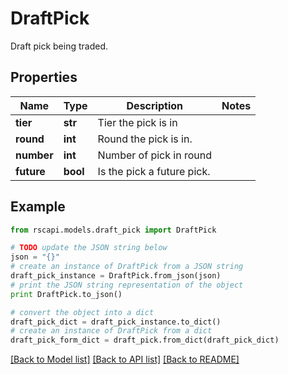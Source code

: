 # DraftPick

Draft pick being traded. 

## Properties
Name | Type | Description | Notes
------------ | ------------- | ------------- | -------------
**tier** | **str** | Tier the pick is in | 
**round** | **int** | Round the pick is in. | 
**number** | **int** | Number of pick in round | 
**future** | **bool** | Is the pick a future pick. | 

## Example

```python
from rscapi.models.draft_pick import DraftPick

# TODO update the JSON string below
json = "{}"
# create an instance of DraftPick from a JSON string
draft_pick_instance = DraftPick.from_json(json)
# print the JSON string representation of the object
print DraftPick.to_json()

# convert the object into a dict
draft_pick_dict = draft_pick_instance.to_dict()
# create an instance of DraftPick from a dict
draft_pick_form_dict = draft_pick.from_dict(draft_pick_dict)
```
[[Back to Model list]](../README.md#documentation-for-models) [[Back to API list]](../README.md#documentation-for-api-endpoints) [[Back to README]](../README.md)


